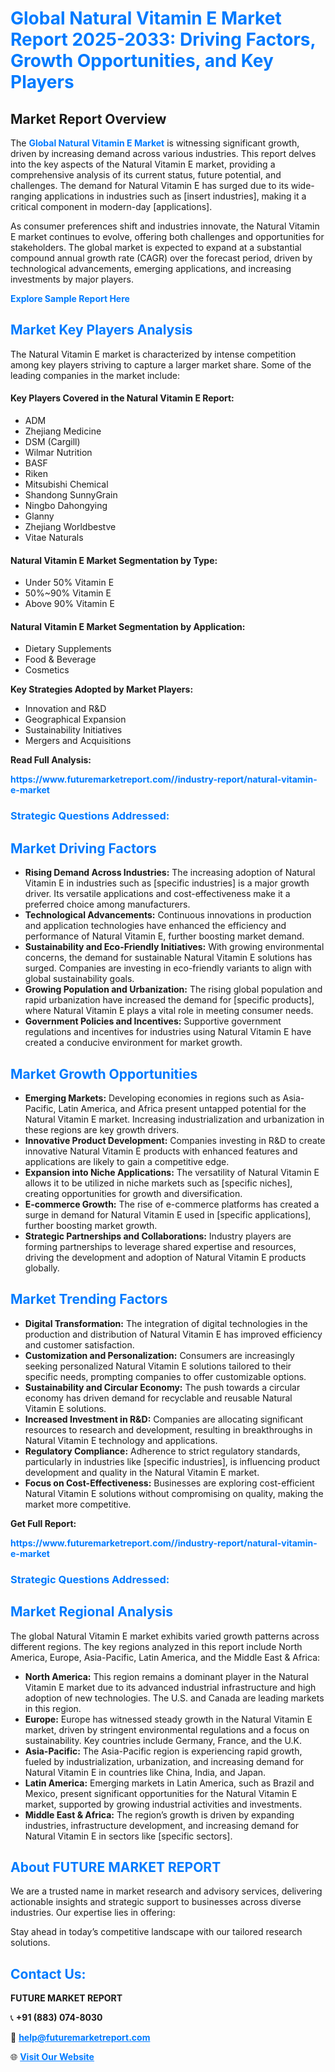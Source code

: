 <h1 style="color: #007BFF;">Global Natural Vitamin E Market Report 2025-2033: Driving Factors, Growth Opportunities, and Key Players</h1>

<section id="overview">
<h2>Market Report Overview</h2>
<p>The <a href="https://www.futuremarketreport.com//industry-report/natural-vitamin-e-market" style="color: #007BFF; text-decoration: none;"><strong>Global Natural Vitamin E Market</strong></a> is witnessing significant growth, driven by increasing demand across various industries. This report delves into the key aspects of the Natural Vitamin E market, providing a comprehensive analysis of its current status, future potential, and challenges. The demand for Natural Vitamin E has surged due to its wide-ranging applications in industries such as [insert industries], making it a critical component in modern-day [applications].</p>
<p>As consumer preferences shift and industries innovate, the Natural Vitamin E market continues to evolve, offering both challenges and opportunities for stakeholders. The global market is expected to expand at a substantial compound annual growth rate (CAGR) over the forecast period, driven by technological advancements, emerging applications, and increasing investments by major players.</p>
</section>

<section id="overview">
<p><a href="https://www.futuremarketreport.com//request-sample/reportId=92669" style="color: #007BFF; text-decoration: none;"><strong>Explore Sample Report Here</strong></a></p>
</section>

<section id="key-players">
<h2 style="color: #007BFF;">Market Key Players Analysis</h2>
<p>The Natural Vitamin E market is characterized by intense competition among key players striving to capture a larger market share. Some of the leading companies in the market include:</p>
<h4>Key Players Covered in the Natural Vitamin E Report:</h4>
<ul><li>ADM</li><li>Zhejiang Medicine</li><li>DSM (Cargill)</li><li>Wilmar Nutrition</li><li>BASF</li><li>Riken</li><li>Mitsubishi Chemical</li><li>Shandong SunnyGrain</li><li>Ningbo Dahongying</li><li>Glanny</li><li>Zhejiang Worldbestve</li><li>Vitae Naturals</li></ul>
<h4>Natural Vitamin E Market Segmentation by Type:</h4>
<ul><li>Under 50% Vitamin E</li><li>50%~90% Vitamin E</li><li>Above 90% Vitamin E</li></ul>

<h4>Natural Vitamin E Market Segmentation by Application:</h4>
<ul><li>Dietary Supplements</li><li>Food &amp; Beverage</li><li>Cosmetics</li></ul>
<p><strong>Key Strategies Adopted by Market Players:</strong></p>
<ul>
<li>Innovation and R&D</li>
<li>Geographical Expansion</li>
<li>Sustainability Initiatives</li>
<li>Mergers and Acquisitions</li>
</ul>
</section>

<section>
<p><strong>Read Full Analysis: </strong></p><a href="https://www.futuremarketreport.com//industry-report/natural-vitamin-e-market" style="color: #007BFF; text-decoration: none;"><strong>https://www.futuremarketreport.com//industry-report/natural-vitamin-e-market</strong></a>
<h3 style="color: #007BFF;">Strategic Questions Addressed:</h3>
</section>

<section id="driving-factors">
<h2 style="color: #007BFF;">Market Driving Factors</h2>
<ul>
<li><strong>Rising Demand Across Industries:</strong> The increasing adoption of Natural Vitamin E in industries such as [specific industries] is a major growth driver. Its versatile applications and cost-effectiveness make it a preferred choice among manufacturers.</li>
<li><strong>Technological Advancements:</strong> Continuous innovations in production and application technologies have enhanced the efficiency and performance of Natural Vitamin E, further boosting market demand.</li>
<li><strong>Sustainability and Eco-Friendly Initiatives:</strong> With growing environmental concerns, the demand for sustainable Natural Vitamin E solutions has surged. Companies are investing in eco-friendly variants to align with global sustainability goals.</li>
<li><strong>Growing Population and Urbanization:</strong> The rising global population and rapid urbanization have increased the demand for [specific products], where Natural Vitamin E plays a vital role in meeting consumer needs.</li>
<li><strong>Government Policies and Incentives:</strong> Supportive government regulations and incentives for industries using Natural Vitamin E have created a conducive environment for market growth.</li>
</ul>
</section>

<section id="growth-opportunities">
<h2 style="color: #007BFF;">Market Growth Opportunities</h2>
<ul>
<li><strong>Emerging Markets:</strong> Developing economies in regions such as Asia-Pacific, Latin America, and Africa present untapped potential for the Natural Vitamin E market. Increasing industrialization and urbanization in these regions are key growth drivers.</li>
<li><strong>Innovative Product Development:</strong> Companies investing in R&D to create innovative Natural Vitamin E products with enhanced features and applications are likely to gain a competitive edge.</li>
<li><strong>Expansion into Niche Applications:</strong> The versatility of Natural Vitamin E allows it to be utilized in niche markets such as [specific niches], creating opportunities for growth and diversification.</li>
<li><strong>E-commerce Growth:</strong> The rise of e-commerce platforms has created a surge in demand for Natural Vitamin E used in [specific applications], further boosting market growth.</li>
<li><strong>Strategic Partnerships and Collaborations:</strong> Industry players are forming partnerships to leverage shared expertise and resources, driving the development and adoption of Natural Vitamin E products globally.</li>
</ul>
</section>

<section id="trending-factors">
<h2 style="color: #007BFF;">Market Trending Factors</h2>
<ul>
<li><strong>Digital Transformation:</strong> The integration of digital technologies in the production and distribution of Natural Vitamin E has improved efficiency and customer satisfaction.</li>
<li><strong>Customization and Personalization:</strong> Consumers are increasingly seeking personalized Natural Vitamin E solutions tailored to their specific needs, prompting companies to offer customizable options.</li>
<li><strong>Sustainability and Circular Economy:</strong> The push towards a circular economy has driven demand for recyclable and reusable Natural Vitamin E solutions.</li>
<li><strong>Increased Investment in R&D:</strong> Companies are allocating significant resources to research and development, resulting in breakthroughs in Natural Vitamin E technology and applications.</li>
<li><strong>Regulatory Compliance:</strong> Adherence to strict regulatory standards, particularly in industries like [specific industries], is influencing product development and quality in the Natural Vitamin E market.</li>
<li><strong>Focus on Cost-Effectiveness:</strong> Businesses are exploring cost-efficient Natural Vitamin E solutions without compromising on quality, making the market more competitive.</li>
</ul>
</section>

<section>
<p><strong>Get Full Report: </strong></p><a href="https://www.futuremarketreport.com//industry-report/natural-vitamin-e-market" style="color: #007BFF; text-decoration: none;"><strong>https://www.futuremarketreport.com//industry-report/natural-vitamin-e-market</strong></a>
<h3 style="color: #007BFF;">Strategic Questions Addressed:</h3>
</section>


<section id="regional-analysis">
<h2 style="color: #007BFF;">Market Regional Analysis</h2>
<p>The global Natural Vitamin E market exhibits varied growth patterns across different regions. The key regions analyzed in this report include North America, Europe, Asia-Pacific, Latin America, and the Middle East & Africa:</p>
<ul>
<li><strong>North America:</strong> This region remains a dominant player in the Natural Vitamin E market due to its advanced industrial infrastructure and high adoption of new technologies. The U.S. and Canada are leading markets in this region.</li>
<li><strong>Europe:</strong> Europe has witnessed steady growth in the Natural Vitamin E market, driven by stringent environmental regulations and a focus on sustainability. Key countries include Germany, France, and the U.K.</li>
<li><strong>Asia-Pacific:</strong> The Asia-Pacific region is experiencing rapid growth, fueled by industrialization, urbanization, and increasing demand for Natural Vitamin E in countries like China, India, and Japan.</li>
<li><strong>Latin America:</strong> Emerging markets in Latin America, such as Brazil and Mexico, present significant opportunities for the Natural Vitamin E market, supported by growing industrial activities and investments.</li>
<li><strong>Middle East & Africa:</strong> The region’s growth is driven by expanding industries, infrastructure development, and increasing demand for Natural Vitamin E in sectors like [specific sectors].</li>
</ul>
</section>

<footer>
<h2 style="color: #007BFF;">About FUTURE MARKET REPORT</h2>
<p>We are a trusted name in market research and advisory services, delivering actionable insights and strategic support to businesses across diverse industries. Our expertise lies in offering:</p>

<p>Stay ahead in today’s competitive landscape with our tailored research solutions.</p>

<h2 style="color: #007BFF;">Contact Us:</h2>
<p><strong>FUTURE MARKET REPORT</strong></p>
<p>📞 <strong>+91 (883) 074-8030</strong></p>
<p>📧 <strong><a href="mailto:help@futuremarketreport.com" style="color: #007BFF;">help@futuremarketreport.com</a></strong></p>
<p>🌐 <strong><a href="https://www.futuremarketreport.com/" style="color: #007BFF;">Visit Our Website</a></strong></p>
</footer>